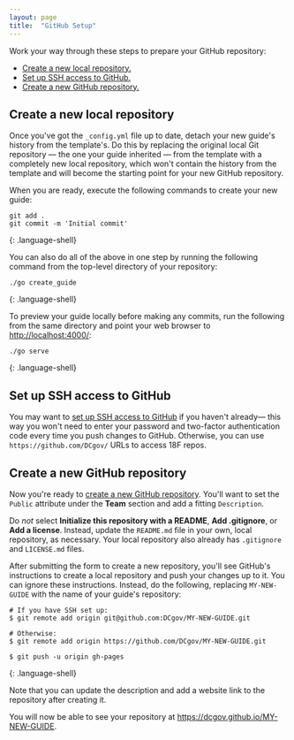 ```yaml
---
layout: page
title:  "GitHub Setup"
---
```


Work your way through these steps to prepare your GitHub repository:

- [Create a new local repository.](#create-local-repo)
- [Set up SSH access to GitHub.](#set-up-ssh)
- [Create a new GitHub repository.](#create-repo)

## <a name="create-local-repo"></a>Create a new local repository

Once you've got the `_config.yml` file up to date, detach your new
guide's history from the template's. Do this by replacing the
original local Git repository — the one your guide inherited — from the template with a
completely new local repository, which won't contain the history from the
template and will become the starting point for your new GitHub repository.

When you are ready, execute the following commands to create your new guide:

~~~
git add .
git commit -m 'Initial commit'
~~~
{: .language-shell}

You can also do all of the above in one step by running the following command from the top-level directory of your repository:

~~~
./go create_guide
~~~
{: .language-shell}

To preview your guide locally before making any commits, run the following from the same directory and point your web browser to [http://localhost:4000/](http://localhost:4000/):

~~~
./go serve
~~~
{: .language-shell}

## <a name="set-up-ssh"></a>Set up SSH access to GitHub

You may want to [set up SSH access to
GitHub](https://help.github.com/articles/generating-ssh-keys/) if you haven't
already— this way you won't need to enter your password and two-factor authentication
code every time you push changes to GitHub. Otherwise, you can use
`https://github.com/DCgov/` URLs to access 18F repos.

## <a name="create-repo"></a>Create a new GitHub repository

Now you're ready to [create a new GitHub
repository](https://github.com/organizations/DCgov/repositories/new). You'll
want to set the `Public` attribute under the **Team** section and add a
fitting `Description`.

Do _not_ select **Initialize this repository with a README**, **Add
.gitignore**, or **Add a license**. Instead, update the `README.md` file in
your own, local repository, as necessary. Your local repository also already has
`.gitignore` and `LICENSE.md` files.

After submitting the form to create a new repository, you'll see GitHub's
instructions to create a local repository and push your changes up to it. You can ignore these instructions. Instead, do the following, replacing `MY-NEW-GUIDE` with the name of your guide's repository:

~~~
# If you have SSH set up:
$ git remote add origin git@github.com:DCgov/MY-NEW-GUIDE.git

# Otherwise:
$ git remote add origin https://github.com/DCgov/MY-NEW-GUIDE.git

$ git push -u origin gh-pages
~~~
{: .language-shell}

Note that you can update the description and add a website link to the
repository after creating it.

You will now be able to see your repository at https://dcgov.github.io/MY-NEW-GUIDE.
